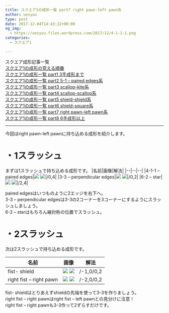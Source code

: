 ```yaml
---
title: スクエア1の成形一覧 part7 right pawn-left pawn系
author: uesyuu
type: post
date: 2017-12-04T14:43:22+00:00
og_img:
  - https://uesyuu.files.wordpress.com/2017/12/4-1-1-1.png
categories:
  - スクエア1

---
```

スクエア成形記事一覧  
[スクエア1の成形の覚える順番][1]  
[スクエア1の成形一覧 part1 3手成形まで][2]  
[スクエア1の成形一覧 part2 5-1 &#8211; paired edges系][3]  
[スクエア1の成形一覧 part3 scallop-kite系][4]  
[スクエア1の成形一覧 part4 scallop-scallop系][5]  
[スクエア1の成形一覧 part5 shield-shield系][6]  
[スクエア1の成形一覧 part6 shield-square系][7]  
[スクエア1の成形一覧 part7 right pawn-left pawn系][8]  
[スクエア1の成形一覧 part8 6手成形以上][9]

* * *

今回はright pawn-left pawnに持ち込める成形を紹介します。

# ・1スラッシュ

まずは1スラッシュで持ち込める成形です。
|名前|画像|解法|
|--|--|--|
|4-1-1 &#8211; paired edges|![](/images/2017/12/4-1-1-1.png) ![](/images/2017/12/paired-3.png)|/0,4|
|3-3 &#8211; perpendicular edges|![](/images/2017/12/3-3-6.png) ![](/images/2017/12/perpendicular-2.png)|/0,2|
|6-2 &#8211; star|![](/images/2017/12/62.png) ![](/images/2017/12/star2.png)|/2,4|

paired edgesはいつものように2エッジを右下へ。  
3-3 &#8211; perpendicular edgesは3-3の2コーナーを3コーナーにするようにスラッシュしましょう。  
6-2 &#8211; starはもちろん線対称の位置でスラッシュ。

# ・2スラッシュ

次は2スラッシュで持ち込める成形です。

|名前|画像|解法|
|--|--|--|
|fist- shield|![](/images/2017/12/fist-2-6.png) ![](/images/2017/12/shield-4.png)|/-1,0/0,2|
|right fist &#8211; right pawn|![](/images/2017/12/fist-1-6.png) ![](/images/2017/12/pawn-1-2.png)|/-2,0/0,2|

fist- shieldはとりあえずshieldの先端を使って3-3を作りましょう。  
right fist &#8211; right pawnはright fist &#8211; left pawnとの見分けに注意！  
right fist &#8211; right pawnも3-3作って2ずらすだけです。

[1]: /post/2017-12-04-order-when-you-learn-cubeshape
[2]: /post/2017-12-04-3-slice
[3]: /post/2017-12-04-5-1-paired-edges
[4]: /post/2017-12-04-scallop-kite
[5]: /post/2017-12-04-scallop-scallop
[6]: /post/2017-12-04-shield-shield
[7]: /post/2017-12-04-shield-square
[8]: /post/2017-12-04-right-pawn-left-pawn
[9]: /post/2017-12-04-6-slice